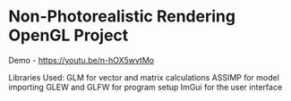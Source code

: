 # Non-Photorealistic Rendering OpenGL Project

Demo - https://youtu.be/n-hOX5wvtMo

Libraries Used:
  GLM for vector and matrix calculations
  ASSIMP for model importing
  GLEW and GLFW for program setup
  ImGui for the user interface
